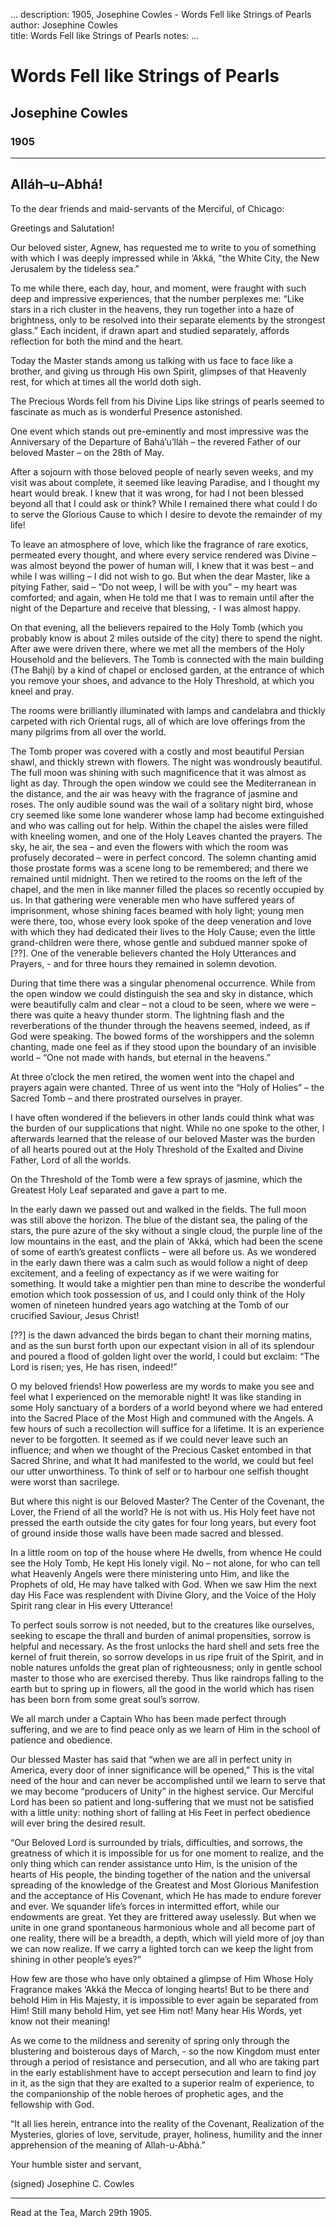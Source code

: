 ...
description: 1905, Josephine Cowles - Words Fell like Strings of Pearls
author: Josephine Cowles  
title: Words Fell like Strings of Pearls 
notes:
...


# Words Fell like Strings of Pearls
## Josephine Cowles  
### 1905 

------



## Alláh–u–Abhá! 

To the dear friends and maid-servants of the Merciful, of Chicago:  

Greetings and Salutation!  

Our beloved sister, Agnew, has requested me to write to you of something with which I was deeply impressed while in ‘Akká, "the White City, the New Jerusalem by the tideless sea.”  

To me while there, each day, hour, and moment, were fraught with such deep and impressive experiences, that the number perplexes me: “Like stars in a rich cluster in the heavens, they run together into a haze of brightness, only to be resolved into their separate elements by the strongest glass.” Each incident, if drawn apart and studied separately, affords reflection for both the mind and the heart.  

Today the Master stands among us talking with us face to face like a brother, and giving us through His own Spirit, glimpses of that Heavenly rest, for which at times all the world doth sigh.  

The Precious Words fell from his Divine Lips like strings of pearls seemed to fascinate as much as is wonderful Presence astonished.  

One event which stands out pre-eminently and most impressive was the Anniversary of the Departure of Bahá’u’lláh – the revered Father of our beloved Master – on the 28th of May.  

After a sojourn with those beloved people of nearly seven weeks, and my visit was about complete, it seemed like leaving Paradise, and I thought my heart would break. I knew that it was wrong, for had I not been blessed beyond all that I could ask or think? While I remained there what could I do to serve the Glorious Cause to which I desire to devote the remainder of my life!  

To leave an atmosphere of love, which like the fragrance of rare exotics, permeated every thought, and where every service rendered was Divine – was almost beyond the power of human will, I knew that it was best – and while I was willing – I did not wish to go. But when the dear Master, like a pitying Father, said – “Do not weep, I will be with you” – my heart was comforted; and again, when He told me that I was to remain until after the night of the Departure and receive that blessing, - I was almost happy.  

On that evening, all the believers repaired to the Holy Tomb (which you probably know is about 2 miles outside of the city) there to spend the night. After awe were driven there, where we met all the members of the Holy Household and the believers. The Tomb is connected with the main building (The Bahjí) by a kind of chapel or enclosed garden, at the entrance of which you remove your shoes, and advance to the Holy Threshold, at which you kneel and pray.  

The rooms were brilliantly illuminated with lamps and candelabra and thickly carpeted with rich Oriental rugs, all of which are love offerings from the many pilgrims from all over the world.  

The Tomb proper was covered with a costly and most beautiful Persian shawl, and thickly strewn with flowers. The night was wondrously beautiful. The full moon was shining with such magnificence that it was almost as light as day. Through the open window we could see the Mediterranean in the distance, and the air was heavy with the fragrance of jasmine and roses. The only audible sound was the wail of a solitary night bird, whose cry seemed like some lone wanderer whose lamp had become extinguished and who was calling out for help. Within the chapel the aisles were filled with kneeling women, and one of the Holy Leaves chanted the prayers. The sky, he air, the sea – and even the flowers with which the room was profusely decorated – were in perfect concord. The solemn chanting amid those prostate forms was a scene long to be remembered; and there we remained until midnight. Then we retired to the rooms on the left of the chapel, and the men in like manner filled the places so recently occupied by us. In that gathering were venerable men who have suffered years of imprisonment, whose shining faces beamed with holy light; young men were there, too, whose every look spoke of the deep veneration and love with which they had dedicated their lives to the Holy Cause; even the little grand-children were there, whose gentle and subdued manner spoke of [??]. One of the venerable believers chanted the Holy Utterances and Prayers, - and for three hours they remained in solemn devotion.  

During that time there was a singular phenomenal occurrence. While from the open window we could distinguish the sea and sky in distance, which were beautifully calm and clear – not a cloud to be seen, where we were – there was quite a heavy thunder storm. The lightning flash and the reverberations of the thunder through the heavens seemed, indeed, as if God were speaking. The bowed forms of the worshippers and the solemn chanting, made one feel as if they stood upon the boundary of an invisible world – “One not made with hands, but eternal in the heavens.”  

At three o’clock the men retired, the women went into the chapel and prayers again were chanted. Three of us went into the “Holy of Holies” – the Sacred Tomb – and there prostrated ourselves in prayer.  

I have often wondered if the believers in other lands could think what was the burden of our supplications that night. While no one spoke to the other, I afterwards learned that the release of our beloved Master was the burden of all hearts poured out at the Holy Threshold of the Exalted and Divine Father, Lord of all the worlds.  

On the Threshold of the Tomb were a few sprays of jasmine, which the Greatest Holy Leaf separated and gave a part to me.  

In the early dawn we passed out and walked in the fields. The full moon was still above the horizon. The blue of the distant sea, the paling of the stars, the pure azure of the sky without a single cloud, the purple line of the low mountains in the east, and the plain of ‘Akká, which had been the scene of some of earth’s greatest conflicts – were all before us. As we wondered in the early dawn there was a calm such as would follow a night of deep excitement, and a feeling of expectancy as if we were waiting for something. It would take a mightier pen than mine to describe the wonderful emotion which took possession of us, and I could only think of the Holy women of nineteen hundred years ago watching at the Tomb of our crucified Saviour, Jesus Christ!  

[??] is the dawn advanced the birds began to chant their morning matins, and as the sun burst forth upon our expectant vision in all of its splendour and poured a flood of golden light over the world, I could but exclaim: “The Lord is risen; yes, He has risen, indeed!”  

O my beloved friends! How powerless are my words to make you see and feel what I experienced on the memorable night! It was like standing in some Holy sanctuary of a borders of a world beyond where we had entered into the Sacred Place of the Most High and communed with the Angels. A few hours of such a recollection will suffice for a lifetime. It is an experience never to be forgotten. It seemed as if we could never leave such an influence; and when we thought of the Precious Casket entombed in that Sacred Shrine, and what It had manifested to the world, we could but feel our utter unworthiness. To think of self or to harbour one selfish thought were worst than sacrilege.  

But where this night is our Beloved Master? The Center of the Covenant, the Lover, the Friend of all the world? He is not with us. His Holy feet have not pressed the earth outside the city gates for four long years, but every foot of ground inside those walls have been made sacred and blessed.  

In a little room on top of the house where He dwells, from whence He could see the Holy Tomb, He kept His lonely vigil. No – not alone, for who can tell what Heavenly Angels were there ministering unto Him, and like the Prophets of old, He may have talked with God. When we saw Him the next day His Face was resplendent with Divine Glory, and the Voice of the Holy Spirit rang clear in His every Utterance!  

To perfect souls sorrow is not needed, but to the creatures like ourselves, seeking to escape the thrall and burden of animal propensities, sorrow is helpful and necessary. As the frost unlocks the hard shell and sets free the kernel of fruit therein, so sorrow develops in us ripe fruit of the Spirit, and in noble natures unfolds the great plan of righteousness; only in gentle school master to those who are exercised thereby. Thus like raindrops falling to the earth but to spring up in flowers, all the good in the world which has risen has been born from some great soul’s sorrow.  

We all march under a Captain Who has been made perfect through suffering, and we are to find peace only as we learn of Him in the school of patience and obedience.  

Our blessed Master has said that “when we are all in perfect unity in America, every door of inner significance will be opened,” This is the vital need of the hour and can never be accomplished until we learn to serve that we may become “producers of Unity” in the highest service. Our Merciful Lord has been so patient and long-suffering that we must not be satisfied with a little unity: nothing short of falling at His Feet in perfect obedience will ever bring the desired result.  

“Our Beloved Lord is surrounded by trials, difficulties, and sorrows, the greatness of which it is impossible for us for one moment to realize, and the only thing which can render assistance unto Him, is the unision of the hearts of His people, the binding together of the nation and the universal spreading of the knowledge of the Greatest and Most Glorious Manifestion and the acceptance of His Covenant, which He has made to endure forever and ever. We squander life’s forces in intermitted effort, while our endowments are great. Yet they are frittered away uselessly. But when we unite in one grand spontaneous harmonious whole and all become part of one reality, there will be a breadth, a depth, which will yield more of joy than we can now realize. If we carry a lighted torch can we keep the light from shining in other people’s eyes?”  

How few are those who have only obtained a glimpse of Him Whose Holy Fragrance makes ‘Akká the Mecca of longing hearts! But to be there and behold Him in His Majesty, it is impossible to ever again be separated from Him! Still many behold Him, yet see Him not! Many hear His Words, yet know not their meaning!  

As we come to the mildness and serenity of spring only through the blustering and boisterous days of March, - so the now Kingdom must enter through a period of resistance and persecution, and all who are taking part in the early establishment have to accept persecution and learn to find joy in it, as the sign that they are exalted to a superior realm of experience, to the companionship of the noble heroes of prophetic ages, and the fellowship with God.  

“It all lies herein, entrance into the reality of the Covenant, Realization of the Mysteries, glories of love, servitude, prayer, holiness, humility and the inner apprehension of the meaning of Allah-u-Abhá.”  

Your humble sister and servant,  

(signed) Josephine C. Cowles  

------
Read at the Tea, March 29th 1905.


